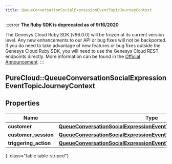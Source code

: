 ```yaml
---
title: QueueConversationSocialExpressionEventTopicJourneyContext
---
```


:::error
**The Ruby SDK is deprecated as of 9/16/2020**

The Genesys Cloud Ruby SDK (v96.0.0) will be frozen at its current version level. Any new enhancements to our API or bug fixes will not be backported. If you do need to take advantage of new features or bug fixes outside the Genesys Cloud Ruby SDK, you will need to use the Genesys Cloud REST endpoints directly. More information can be found in the [Official Announcement](https://developer.mypurecloud.com/forum/t/announcement-genesys-cloud-ruby-sdk-end-of-life/8850).
:::


## PureCloud::QueueConversationSocialExpressionEventTopicJourneyContext

## Properties

|Name | Type | Description | Notes|
|------------ | ------------- | ------------- | -------------|
| **customer** | [**QueueConversationSocialExpressionEventTopicJourneyCustomer**](QueueConversationSocialExpressionEventTopicJourneyCustomer.html) |  | [optional] |
| **customer_session** | [**QueueConversationSocialExpressionEventTopicJourneyCustomerSession**](QueueConversationSocialExpressionEventTopicJourneyCustomerSession.html) |  | [optional] |
| **triggering_action** | [**QueueConversationSocialExpressionEventTopicJourneyAction**](QueueConversationSocialExpressionEventTopicJourneyAction.html) |  | [optional] |
{: class="table table-striped"}


